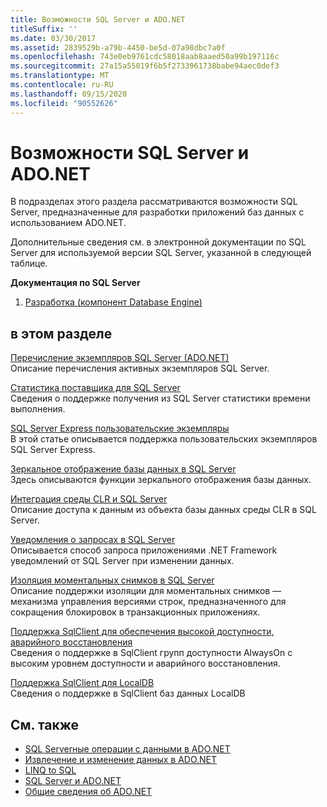 ```yaml
---
title: Возможности SQL Server и ADO.NET
titleSuffix: ''
ms.date: 03/30/2017
ms.assetid: 2839529b-a79b-4450-be5d-07a98dbc7a0f
ms.openlocfilehash: 743e0eb9761cdc58018aab8aaed50a99b197116c
ms.sourcegitcommit: 27a15a55019f6b5f2733961738babe94aec0def3
ms.translationtype: MT
ms.contentlocale: ru-RU
ms.lasthandoff: 09/15/2020
ms.locfileid: "90552626"
---
```

# <a name="sql-server-features-and-adonet"></a>Возможности SQL Server и ADO.NET
В подразделах этого раздела рассматриваются возможности SQL Server, предназначенные для разработки приложений баз данных с использованием ADO.NET.  
  
 Дополнительные сведения см. в электронной документации по SQL Server для используемой версии SQL Server, указанной в следующей таблице.  
  
 **Документация по SQL Server**  
  
1. [Разработка (компонент Database Engine)](/previous-versions/sql/sql-server-2008/bb500155(v=sql.100))  
  
## <a name="in-this-section"></a>в этом разделе  
 [Перечисление экземпляров SQL Server (ADO.NET)](enumerating-instances-of-sql-server.md)  
 Описание перечисления активных экземпляров SQL Server.  
  
 [Статистика поставщика для SQL Server](provider-statistics-for-sql-server.md)  
 Сведения о поддержке получения из SQL Server статистики времени выполнения.  
  
 [SQL Server Express пользовательские экземпляры](sql-server-express-user-instances.md)  
 В этой статье описывается поддержка пользовательских экземпляров SQL Server Express.  
  
 [Зеркальное отображение базы данных в SQL Server](database-mirroring-in-sql-server.md)  
 Здесь описываются функции зеркального отображения базы данных.  
  
 [Интеграция среды CLR и SQL Server](sql-server-common-language-runtime-integration.md)  
 Описание доступа к данным из объекта базы данных среды CLR в SQL Server.  
  
 [Уведомления о запросах в SQL Server](query-notifications-in-sql-server.md)  
 Описывается способ запроса приложениями .NET Framework уведомлений от SQL Server при изменении данных.  
  
 [Изоляция моментальных снимков в SQL Server](snapshot-isolation-in-sql-server.md)  
 Описание поддержки изоляции для моментальных снимков — механизма управления версиями строк, предназначенного для сокращения блокировок в транзакционных приложениях.  
  
 [Поддержка SqlClient для обеспечения высокой доступности, аварийного восстановления](sqlclient-support-for-high-availability-disaster-recovery.md)  
 Сведения о поддержке в SqlClient групп доступности AlwaysOn с высоким уровнем доступности и аварийного восстановления.  
  
 [Поддержка SqlClient для LocalDB](sqlclient-support-for-localdb.md)  
 Сведения о поддержке в SqlClient баз данных LocalDB  
  
## <a name="see-also"></a>См. также

- [SQL Serverные операции с данными в ADO.NET](sql-server-data-operations.md)
- [Извлечение и изменение данных в ADO.NET](../retrieving-and-modifying-data.md)
- [LINQ to SQL](./linq/index.md)
- [SQL Server и ADO.NET](index.md)
- [Общие сведения об ADO.NET](../ado-net-overview.md)

